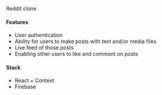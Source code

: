 Reddit clone

#### Features

- User authentication
- Ability for users to make posts with text and/or media files
- Live feed of those posts
- Enabling other users to like and comment on posts
#### Stack

- React + Context
- Firebase


